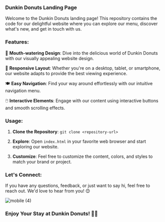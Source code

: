 
### Dunkin Donuts Landing Page

Welcome to the Dunkin Donuts landing page! This repository contains the code for our delightful website where you can explore our menu, discover what's new, and get in touch with us.

### Features:

🍩 **Mouth-watering Design**: Dive into the delicious world of Dunkin Donuts with our visually appealing website design.

📱 **Responsive Layout**: Whether you're on a desktop, tablet, or smartphone, our website adapts to provide the best viewing experience.

🍽️ **Easy Navigation**: Find your way around effortlessly with our intuitive navigation menu.

🖱️ **Interactive Elements**: Engage with our content using interactive buttons and smooth scrolling effects.

### Usage:

1. **Clone the Repository**: `git clone <repository-url>`
   
2. **Explore**: Open `index.html` in your favorite web browser and start exploring our website.

3. **Customize**: Feel free to customize the content, colors, and styles to match your brand or project.


### Let's Connect:

If you have any questions, feedback, or just want to say hi, feel free to reach out. We'd love to hear from you! 😊


![mobile (4)](https://github.com/Pranali9922/Dunkin-Landing-Page/assets/109171261/bc26180b-22c6-45b7-b1c6-5ef10c40535a)



### Enjoy Your Stay at Dunkin Donuts! 🍩🎉
